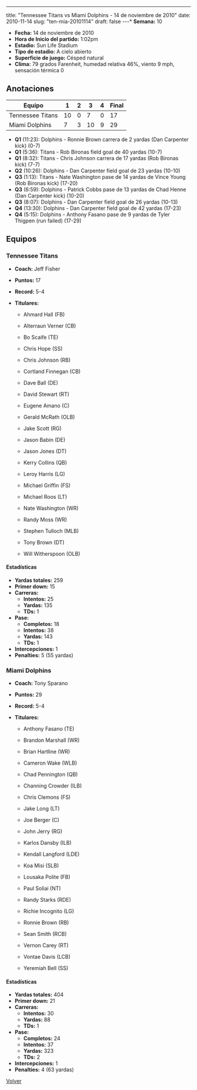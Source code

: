 ---
title: "Tennessee Titans vs Miami Dolphins - 14 de noviembre de 2010"
date: 2010-11-14
slug: "ten-mia-20101114"
draft: false
---* **Semana:** 10
* **Fecha:** 14 de noviembre de 2010
* **Hora de Inicio del partido:** 1:02pm
* **Estadio:** Sun Life Stadium
* **Tipo de estadio:** A cielo abierto
* **Superficie de juego:** Césped natural
* **Clima:** 79 grados Farenheit, humedad relativa 46%, viento 9 mph, sensación térmica 0




## Anotaciones
| Equipo | 1 | 2 | 3 | 4 | Final |
|--------|---|---|---|---|-------|
| Tennessee Titans  | 10 | 0 | 7 | 0  | 17 |
| Miami Dolphins  | 7 | 3 | 10 | 9  | 29 |
* **Q1** (11:23): Dolphins - Ronnie Brown carrera de 2 yardas (Dan Carpenter kick) (0-7)
* **Q1** (5:36): Titans - Rob Bironas field goal de 40 yardas (10-7)
* **Q1** (8:32): Titans - Chris Johnson carrera de 17 yardas (Rob Bironas kick) (7-7)
* **Q2** (10:26): Dolphins - Dan Carpenter field goal de 23 yardas (10-10)
* **Q3** (1:13): Titans - Nate Washington pase de 14 yardas de Vince Young (Rob Bironas kick) (17-20)
* **Q3** (6:59): Dolphins - Patrick Cobbs pase de 13 yardas de Chad Henne (Dan Carpenter kick) (10-20)
* **Q3** (8:07): Dolphins - Dan Carpenter field goal de 26 yardas (10-13)
* **Q4** (13:30): Dolphins - Dan Carpenter field goal de 42 yardas (17-23)
* **Q4** (5:15): Dolphins - Anthony Fasano pase de 9 yardas de Tyler Thigpen (run failed) (17-29)


## Equipos


### Tennessee Titans
* **Coach:** Jeff Fisher
* **Puntos:** 17
* **Record:** 5-4
* **Titulares:** 

  * Ahmard Hall (FB) 

  * Alterraun Verner (CB) 

  * Bo Scaife (TE) 

  * Chris Hope (SS) 

  * Chris Johnson (RB) 

  * Cortland Finnegan (CB) 

  * Dave Ball (DE) 

  * David Stewart (RT) 

  * Eugene Amano (C) 

  * Gerald McRath (OLB) 

  * Jake Scott (RG) 

  * Jason Babin (DE) 

  * Jason Jones (DT) 

  * Kerry Collins (QB) 

  * Leroy Harris (LG) 

  * Michael Griffin (FS) 

  * Michael Roos (LT) 

  * Nate Washington (WR) 

  * Randy Moss (WR) 

  * Stephen Tulloch (MLB) 

  * Tony Brown (DT) 

  * Will Witherspoon (OLB) 

#### Estadísticas
* **Yardas totales:** 259
* **Primer down:** 15
* **Carreras:**
  * **Intentos:** 25
  * **Yardas:** 135
  * **TDs:** 1
* **Pase:**
  * **Completos:** 18
  * **Intentos:** 38
  * **Yardas:** 143
  * **TDs:** 1
* **Intercepciones:** 1
* **Penalties:** 5 (55 yardas)

### Miami Dolphins
* **Coach:** Tony Sparano
* **Puntos:** 29
* **Record:** 5-4
* **Titulares:** 

  * Anthony Fasano (TE) 

  * Brandon Marshall (WR) 

  * Brian Hartline (WR) 

  * Cameron Wake (WLB) 

  * Chad Pennington (QB) 

  * Channing Crowder (ILB) 

  * Chris Clemons (FS) 

  * Jake Long (LT) 

  * Joe Berger (C) 

  * John Jerry (RG) 

  * Karlos Dansby (ILB) 

  * Kendall Langford (LDE) 

  * Koa Misi (SLB) 

  * Lousaka Polite (FB) 

  * Paul Soliai (NT) 

  * Randy Starks (RDE) 

  * Richie Incognito (LG) 

  * Ronnie Brown (RB) 

  * Sean Smith (RCB) 

  * Vernon Carey (RT) 

  * Vontae Davis (LCB) 

  * Yeremiah Bell (SS) 

#### Estadísticas
* **Yardas totales:** 404
* **Primer down:** 21
* **Carreras:**
  * **Intentos:** 30
  * **Yardas:** 88
  * **TDs:** 1
* **Pase:**
  * **Completos:** 24
  * **Intentos:** 37
  * **Yardas:** 323
  * **TDs:** 2
* **Intercepciones:** 1
* **Penalties:** 4 (63 yardas)


[Volver](/historia/2010)
